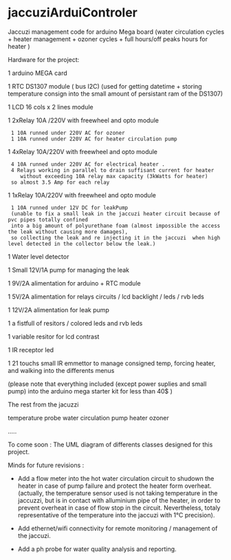 # jaccuziArduiControler
Jaccuzi management code for arduino Mega board (water circulation cycles + heater management + ozoner cycles + full hours/off peaks hours for heater )

Hardware for the project:

1 arduino MEGA card

1 RTC DS1307 module ( bus I2C) 
    (used for getting datetime +
    storing temperature consign into the small amount of persistant ram of the DS1307)

1 LCD  16 cols x 2 lines module

1 2xRelay 10A /220V with freewheel and opto module

     1 10A runned under 220V AC for ozoner
     1 10A runned under 220V AC for heater circulation pump

1 4xRelay 10A/220V  with freewheel and opto module

     4 10A runned under 220V AC for electrical heater . 
     4 Relays working in parallel to drain suffisant current for heater 
        without exceeding 10A relay max capacity (3kWatts for heater)
     so almost 3.5 Amp for each relay

1 1xRelay 10A/220V with freewheel and opto module

     1 10A runned under 12V DC for leakPump 
     (unable to fix a small leak in the jaccuzi heater circuit because of pvc pipes totally confined 
     into a big amount of polyurethane foam (almost impossible the access the leak without causing more damages), 
     so collecting the leak and re injecting it in the jaccuzi  when high level detected in the collector below the leak.)
     
1 Water level detector

1 Small 12V/1A pump for managing the leak

1 9V/2A alimentation for arduino + RTC module

1 5V/2A alimentation for relays circuits / lcd backlight / leds / rvb leds

1 12V/2A alimentation for leak pump

1 a fistfull of resitors / colored leds  and rvb leds

1 variable resitor for lcd contrast

1 IR receptor led

1 21 touchs small IR emmettor to manage consigned temp, forcing heater, and walking into the differents menus 

(please note that everything included (except power suplies and small pump) into the arduino mega starter kit for less than 40$ )

The rest from the jacuzzi
   
   temperature probe
   water circulation pump
   heater 
   ozoner
   
   .....
   
   
   
   To come soon :
   The UML diagram of differents classes designed for this project.
   
   
   Minds for future revisions :
   * Add a flow meter into the hot water circulation circuit to shudown the heater in case of pump failure and protect the heater form  overheat.
   (actually, the temperature sensor used is not taking temperature in the jaccuzzi, but is in contact with alluminium pipe of 
   the heater, in order to prevent overheat in case of flow stop in the circuit. 
   Nevertheless, totaly representative of the temperature into the jaccuzi with 1°C  precision).
   
   * Add ethernet/wifi connectivity for remote monitoring / management of the jaccuzi. 
   
   * Add a ph probe for water quality analysis and reporting.
